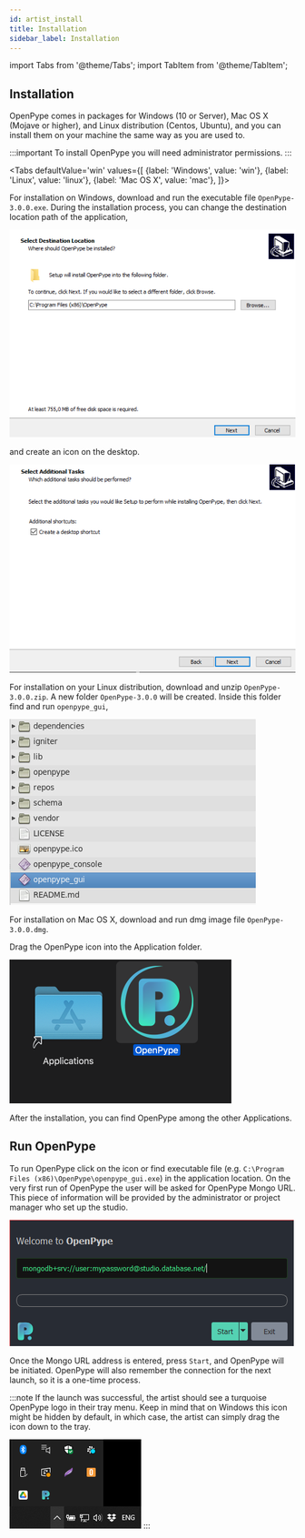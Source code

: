 ```yaml
---
id: artist_install
title: Installation 
sidebar_label: Installation
---
```


import Tabs from '@theme/Tabs';
import TabItem from '@theme/TabItem';


## Installation

OpenPype comes in packages for Windows (10 or Server), Mac OS X (Mojave or higher), and Linux distribution (Centos, Ubuntu), and you can install them on your machine the same way as you are used to. 

:::important
To install OpenPype you will need administrator permissions.
:::

<Tabs 
    defaultValue='win'
    values={[
        {label: 'Windows', value: 'win'},
        {label: 'Linux', value: 'linux'},
        {label: 'Mac OS X', value: 'mac'},
    ]}>

<TabItem value='win'>

For installation on Windows, download and run the executable file `OpenPype-3.0.0.exe`.
During the installation process, you can change the destination location path of the application, 

![Windows installation](assets/install_01.png)

and create an icon on the desktop.

![Windows create icon](assets/install_02.png)

</TabItem>


<TabItem value='linux'>

For installation on your Linux distribution, download and unzip `OpenPype-3.0.0.zip`. A new folder `OpenPype-3.0.0` will be created.
Inside this folder find and run `openpype_gui`,

![Linux launch](assets/install_03.png)

</TabItem>


<TabItem value='mac'>

For installation on Mac OS X, download and run dmg image file `OpenPype-3.0.0.dmg`. 

Drag the OpenPype icon into the Application folder.

![Mac installation](assets/install_04.png)

After the installation, you can find OpenPype among the other Applications. 

</TabItem>
</Tabs>

## Run OpenPype

To run OpenPype click on the icon or find executable file (e.g. `C:\Program Files (x86)\OpenPype\openpype_gui.exe`) in the application location. 
On the very first run of OpenPype the user will be asked for OpenPype Mongo URL. 
This piece of information will be provided by the administrator or project manager who set up the studio.

![Mongo example](assets/install_05.png)

Once the Mongo URL address is entered, press `Start`, and OpenPype will be initiated. 
OpenPype will also remember the connection for the next launch, so it is a one-time process. 

:::note
If the launch was successful, the artist should see a turquoise OpenPype logo in their
tray menu. Keep in mind that on Windows this icon might be hidden by default, in which case, the artist can simply drag the icon down to the tray.

![Systray](assets/artist_systray.png)
:::